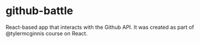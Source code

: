 # github-battle
React-based app that interacts with the Github API. It was created as part of @tylermcginnis course on React.
